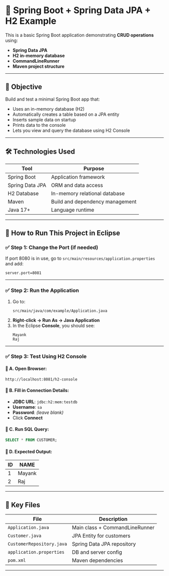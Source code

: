 # 🧪 Spring Boot + Spring Data JPA + H2 Example

This is a basic Spring Boot application demonstrating **CRUD operations** using:

- **Spring Data JPA**
- **H2 in-memory database**
- **CommandLineRunner**
- **Maven project structure**

---

## 📌 Objective

Build and test a minimal Spring Boot app that:
- Uses an in-memory database (H2)
- Automatically creates a table based on a JPA entity
- Inserts sample data on startup
- Prints data to the console
- Lets you view and query the database using H2 Console

---

## 🛠️ Technologies Used

| Tool | Purpose |
|------|---------|
| Spring Boot | Application framework |
| Spring Data JPA | ORM and data access |
| H2 Database | In-memory relational database |
| Maven | Build and dependency management |
| Java 17+ | Language runtime |

---

## 🚀 How to Run This Project in Eclipse


### ✅ Step 1: Change the Port (if needed)

If port 8080 is in use, go to `src/main/resources/application.properties` and add:

```
server.port=8081
```

---

### ✅ Step 2: Run the Application

1. Go to:
   ```
   src/main/java/com/example/Application.java
   ```
2. **Right-click → Run As → Java Application**
3. In the Eclipse **Console**, you should see:
   ```
   Mayank
   Raj
   ```

---

### ✅ Step 3: Test Using H2 Console

#### 🔹 A. Open Browser:
```
http://localhost:8081/h2-console
```

#### 🔹 B. Fill in Connection Details:
- **JDBC URL**: `jdbc:h2:mem:testdb`
- **Username**: `sa`
- **Password**: *(leave blank)*
- Click **Connect**

#### 🔹 C. Run SQL Query:
```sql
SELECT * FROM CUSTOMER;
```

#### 🔹 D. Expected Output:
| ID | NAME   |
|----|--------|
| 1  | Mayank |
| 2  | Raj    |

---

## 📄 Key Files

| File | Description |
|------|-------------|
| `Application.java` | Main class + CommandLineRunner |
| `Customer.java` | JPA Entity for customers |
| `CustomerRepository.java` | Spring Data JPA repository |
| `application.properties` | DB and server config |
| `pom.xml` | Maven dependencies |

---

